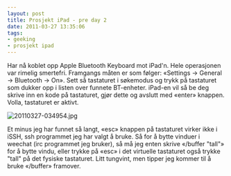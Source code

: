 ```yaml
---
layout: post
title: Prosjekt iPad - pre day 2
date: 2011-03-27 13:35:06
tags: 
- geeking
- prosjekt ipad
---
```


Har nå koblet opp Apple Bluetooth Keyboard mot iPad'n. Hele operasjonen var rimelig smertefri. Framgangs måten er som følger: «Settings -> General -> Bluetooth -> On». Sett så tastaturet i søkemodus og trykk på tastaturet som dukker opp i listen over funnete BT-enheter. iPad-en vil så be deg skrive inn en kode på tastaturet, gjør dette og avslutt med «enter» knappen. Volla, tastaturet er aktivt.

<img src="http://pjatt.net/images/2011/03/20110327-034954.jpg" alt="20110327-034954.jpg" />

Et minus jeg har funnet så langt, «esc» knappen på tastaturet virker ikke i iSSH, ssh programmet jeg har valgt å bruke. Så for å bytte vinduer i weechat (irc programmet jeg bruker), så må jeg enten skrive «/buffer "tall"» for å bytte vindu, eller trykke på «esc» i det virtuelle tastaturet også trykke "tall" på det fysiske tastaturet. Litt tungvint, men tipper jeg kommer til å bruke «/buffer» framover.
